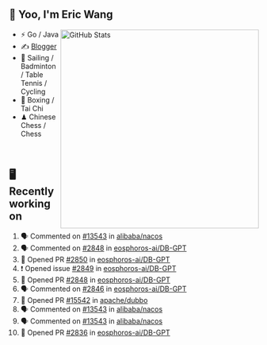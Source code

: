 ## 👋 Yoo, I'm Eric Wang

<img align="right" src="https://github-readme-stats.vercel.app/api?username=WangzJi&show_icons=true&theme=tokyonight&hide_border=true" alt="GitHub Stats" width="400" />


- ⚡ Go / Java
- ✍️ [Blogger](https://niceu.wang)
- 🏃 Sailing / Badminton / Table Tennis / Cycling
- 🥋 Boxing / Tai Chi
- ♟ Chinese Chess / Chess

<br/>

## 🖥️ Recently working on
<!--START_SECTION:activity-->
1. 🗣 Commented on [#13543](https://github.com/alibaba/nacos/issues/13543#issuecomment-3087230535) in [alibaba/nacos](https://github.com/alibaba/nacos)
2. 🗣 Commented on [#2848](https://github.com/eosphoros-ai/DB-GPT/pull/2848#issuecomment-3077249874) in [eosphoros-ai/DB-GPT](https://github.com/eosphoros-ai/DB-GPT)
3. 💪 Opened PR [#2850](https://github.com/eosphoros-ai/DB-GPT/pull/2850) in [eosphoros-ai/DB-GPT](https://github.com/eosphoros-ai/DB-GPT)
4. ❗ Opened issue [#2849](https://github.com/eosphoros-ai/DB-GPT/issues/2849) in [eosphoros-ai/DB-GPT](https://github.com/eosphoros-ai/DB-GPT)
5. 💪 Opened PR [#2848](https://github.com/eosphoros-ai/DB-GPT/pull/2848) in [eosphoros-ai/DB-GPT](https://github.com/eosphoros-ai/DB-GPT)
6. 🗣 Commented on [#2846](https://github.com/eosphoros-ai/DB-GPT/issues/2846#issuecomment-3069203371) in [eosphoros-ai/DB-GPT](https://github.com/eosphoros-ai/DB-GPT)
7. 💪 Opened PR [#15542](https://github.com/apache/dubbo/pull/15542) in [apache/dubbo](https://github.com/apache/dubbo)
8. 🗣 Commented on [#13543](https://github.com/alibaba/nacos/issues/13543#issuecomment-3067740939) in [alibaba/nacos](https://github.com/alibaba/nacos)
9. 🗣 Commented on [#13543](https://github.com/alibaba/nacos/issues/13543#issuecomment-3061054679) in [alibaba/nacos](https://github.com/alibaba/nacos)
10. 💪 Opened PR [#2836](https://github.com/eosphoros-ai/DB-GPT/pull/2836) in [eosphoros-ai/DB-GPT](https://github.com/eosphoros-ai/DB-GPT)
<!--END_SECTION:activity-->


